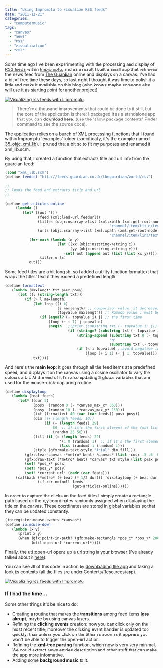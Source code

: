 ```yaml
---
title: "Using Impromptu to visualize RSS feeds"
date: "2011-12-21"
categories: 
  - "computermusic"
tags: 
  - "canvas"
  - "news"
  - "rss"
  - "visualization"
  - "xml"
---
```


Some time ago I've been experimenting with the processing and display of [RSS feeds](http://www.google.co.uk/url?sa=t&rct=j&q=rss%20feed&source=web&cd=1&ved=0CD0QFjAA&url=http%3A%2F%2Fen.wikipedia.org%2Fwiki%2FRSS&ei=K9jxTtyyMY-K4gSwibHBAQ&usg=AFQjCNEdBSkFc9gzQ_IRDoz4mZzyuZwfbw) within [Impromptu](http://impromptu.moso.com.au/), and as a result I built a small app that retrieves the news feed from [The Guardian](http://www.guardian.co.uk/) online and displays on a canvas. I've had a bit of free time these days, so last night I thought it was time to polish it a little and make it available on this blog (who knows maybe someone else will use it as starting point for another project).

[![Visualizing rss feeds with Impromptu](/media/static/blog_img/6549002895_2b42b95cef.jpg)](http://www.flickr.com/photos/mikele/6549002895/ "Visualizing rss feeds with Impromptu by MagIcReBirth, on Flickr")

> There're a thousand improvements that could be done to it still, but the core of the application is there: I packaged it as a standalone app that you can [download here](http://www.box.com/s/oprvyybridp0gtij8j5d). (use the 'show package contents' Finder command to see the source code).

The application relies on a bunch of XML processing functions that I found within Impromptu 'examples' folder (specifically, it's the example named [35\_objc\_xml\_lib](http://impromptu.moso.com.au/examples_2.5/35_objc_xml_lib.html)). I pruned that a bit so to fit my purposes and renamed it xml\_lib.scm.

By using that, I created a function that extracts title and url info from the guardian feed:


```scheme
(load "xml_lib.scm")
(define feedurl "http://feeds.guardian.co.uk/theguardian/world/rss")

;;
;; loads the feed and extracts title and url
;;

(define get-articles-online
     (lambda ()
        (let* ((out '())
               (feed (xml:load-url feedurl))
               (titles (objc:nsarray->list (xml:xpath (xml:get-root-node feed)
                                                "channel/item/title/text()")))
               (urls (objc:nsarray->list (xml:xpath (xml:get-root-node feed)
                                                "channel/item/link/text()"))))                                                 
           (for-each (lambda (x y)
                        (let ((xx (objc:nsstring->string x))
                              (yy (objc:nsstring->string y)))
                           (set! out (append out (list (list xx yy))))))
                titles urls)
           out)))
```

Some feed titles are a bit longish, so I added a utility function formattext that wraps the titles' text if they exceed a predefined length.

```scheme
(define formattext 
   (lambda (maxlength txt posx posy)
      (let ((l (string-length txt)))      
         (if (> l maxlength)
             (let loop ((i 0)
                        (j maxlength) ;; comparison value: it decreases at each recursion (except the first one) 
                        (topvalue maxlength)) ;; komodo value : must be equal to j at the beginning
                (if (equal? (- topvalue i) j) ;; the first time
                    (loop (+ i 1) j topvalue)
                    (begin   ;(print (substring txt (- topvalue i) j))
                             (if (string=? (substring txt (- topvalue i) j) " ")
                                 (string-append (substring txt 0 (- topvalue i)) 
                                                "n" 
                                                (substring txt (- topvalue i) (string-length txt)))
                                 (if (< i topvalue) ;;avoid negative indexes in substring
                                     (loop (+ i 1) (- j 1) topvalue))))))
             txt))))
```

And here's the **main loop**: it goes through all the feed items at a predefined speed, and displays it on the canvas using a cosine oscillator to vary the colours a bit. At the end of it I'm also updating 3 global variables that are used for the mouse-click-capturing routine.

```scheme
(define displayloop
   (lambda (beat feeds) 
      (let* ((dur 5)
             (posx  (random 0 (- *canvas_max_x* 350)))
             (posy  (random 10 (- *canvas_max_y* 150)))
             (txt (formattext 40 (car (car feeds)) posx posy))
             (dim ;(+ (length feeds) 10))                  
                  (if (= (length feeds) 29)
                      60  ;; if it's the first element of the feed list make it bigger
                      (random 25 50)))
             (fill (if (= (length feeds) 29)
                         '(1 0 (random) 1)  ;; if it's the first element of the feed list make it reddish
                         (list (random) 1 (random) 1)))
             (style (gfx:make-text-style "Arial" dim fill)))
         (gfx:clear-canvas (*metro* beat) *canvas* (list (cosr .5 .6 .001) 0 (cosr .5 .6 .001) .5 ))
         (gfx:draw-text (*metro* beat) *canvas* txt style (list posx posy))
         (set! *pos_x* posx)
         (set! *pos_y* posy)
         (set! *current_url* (cadr (car feeds)))
     (callback (*metro* (+ beat (* 1/2 dur))) 'displayloop (+ beat dur)
               (if-cdr-notnull feeds 
                               (get-articles-online))))))
```

In order to capture the clicks on the feed titles I simply create a rectangle path based on the x,y coordinates randomly assigned when displaying the title on the canvas. These coordinates are stored in global variables so that they can be updated constantly.

```scheme
(io:register-mouse-events *canvas*)
(define io:mouse-down
   (lambda (x y)
      (print x y)
      (when (gfx:point-in-path? (gfx:make-rectangle *pos_x* *pos_y* 200 200) x y )
            (util:open-url *current_url*))))
```

Finally, the util:open-url opens up a url string in your browser (I've already talked about it [here](http://www.michelepasin.org/blog/2010/02/15/impromptu-function-to-access-wiki-docs-from-the-editor/)).

You can see all of this code in action by [downloading the app](http://www.box.com/s/oprvyybridp0gtij8j5d) and taking a look its contents (all the files are under Contents/Resources/app).

[![Visualizing rss feeds with Impromptu](/media/static/blog_img/6549002521_9b39fb2120.jpg)](http://www.flickr.com/photos/mikele/6549002521/ "Visualizing rss feeds with Impromptu by MagIcReBirth, on Flickr")

### If I had the time…

Some other things it'd be nice to do:

- Creating a routine that makes the **transitions** among feed items **less abrupt**, maybe by using canvas layers.
- Refining the **clicking events** creation: now you can click only on the most recent title; moreover the clicking event handler is updated too quickly, thus unless you click on the titles as soon as it appears you won't be able to trigger the open-url action.
- Refining the **xml-tree parsing** function, which now is very very minimal. We could extract news entries description and other stuff that can make the app more informative.
- Adding some **background music** to it.

